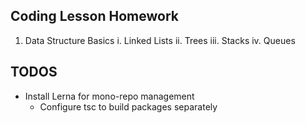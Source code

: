 ## Coding Lesson Homework

1. Data Structure Basics
    i. Linked Lists
    ii. Trees
    iii. Stacks
    iv. Queues

## TODOS
* Install Lerna for mono-repo management
    - Configure tsc to build packages separately
